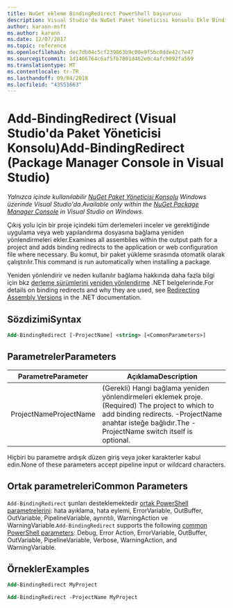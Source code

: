 ```yaml
---
title: NuGet ekleme BindingRedirect PowerShell başvurusu
description: Visual Studio'da NuGet Paket Yöneticisi konsolu Ekle BindingRedirect PowerShell komutunda referansı.
author: karann-msft
ms.author: karann
ms.date: 12/07/2017
ms.topic: reference
ms.openlocfilehash: dec7db04c5cf239863b9c00e9f5bc0dde42c7e47
ms.sourcegitcommit: 1d1406764c6af5fb7801d462e0c4afc9092fa569
ms.translationtype: MT
ms.contentlocale: tr-TR
ms.lasthandoff: 09/04/2018
ms.locfileid: "43551663"
---
```

# <a name="add-bindingredirect-package-manager-console-in-visual-studio"></a><span data-ttu-id="b2504-103">Add-BindingRedirect (Visual Studio'da Paket Yöneticisi Konsolu)</span><span class="sxs-lookup"><span data-stu-id="b2504-103">Add-BindingRedirect (Package Manager Console in Visual Studio)</span></span>

<span data-ttu-id="b2504-104">*Yalnızca içinde kullanılabilir [NuGet Paket Yöneticisi Konsolu](package-manager-console.md) Windows üzerinde Visual Studio'da.*</span><span class="sxs-lookup"><span data-stu-id="b2504-104">*Available only within the [NuGet Package Manager Console](package-manager-console.md) in Visual Studio on Windows.*</span></span>

<span data-ttu-id="b2504-105">Çıkış yolu için bir proje içindeki tüm derlemeleri inceler ve gerektiğinde uygulama veya web yapılandırma dosyasına bağlama yeniden yönlendirmeleri ekler.</span><span class="sxs-lookup"><span data-stu-id="b2504-105">Examines all assemblies within the output path for a project and adds binding redirects to the application or web configuration file where necessary.</span></span> <span data-ttu-id="b2504-106">Bu komut, bir paket yükleme sırasında otomatik olarak çalıştırılır.</span><span class="sxs-lookup"><span data-stu-id="b2504-106">This command is run automatically when installing a package.</span></span>

<span data-ttu-id="b2504-107">Yeniden yönlendirir ve neden kullanılır bağlama hakkında daha fazla bilgi için bkz [derleme sürümlerini yeniden yönlendirme](/dotnet/framework/configure-apps/redirect-assembly-versions) .NET belgelerinde.</span><span class="sxs-lookup"><span data-stu-id="b2504-107">For details on binding redirects and why they are used, see [Redirecting Assembly Versions](/dotnet/framework/configure-apps/redirect-assembly-versions) in the .NET documentation.</span></span>

## <a name="syntax"></a><span data-ttu-id="b2504-108">Sözdizimi</span><span class="sxs-lookup"><span data-stu-id="b2504-108">Syntax</span></span>

```ps
Add-BindingRedirect [-ProjectName] <string> [<CommonParameters>]
```

## <a name="parameters"></a><span data-ttu-id="b2504-109">Parametreler</span><span class="sxs-lookup"><span data-stu-id="b2504-109">Parameters</span></span>

| <span data-ttu-id="b2504-110">Parametre</span><span class="sxs-lookup"><span data-stu-id="b2504-110">Parameter</span></span> | <span data-ttu-id="b2504-111">Açıklama</span><span class="sxs-lookup"><span data-stu-id="b2504-111">Description</span></span> |
| --- | --- |
| <span data-ttu-id="b2504-112">ProjectName</span><span class="sxs-lookup"><span data-stu-id="b2504-112">ProjectName</span></span> | <span data-ttu-id="b2504-113">(Gerekli) Hangi bağlama yeniden yönlendirmeleri eklemek proje.</span><span class="sxs-lookup"><span data-stu-id="b2504-113">(Required) The project to which to add binding redirects.</span></span> <span data-ttu-id="b2504-114">-ProjectName anahtar isteğe bağlıdır.</span><span class="sxs-lookup"><span data-stu-id="b2504-114">The -ProjectName switch itself is optional.</span></span> |

<span data-ttu-id="b2504-115">Hiçbiri bu parametre ardışık düzen giriş veya joker karakterler kabul edin.</span><span class="sxs-lookup"><span data-stu-id="b2504-115">None of these parameters accept pipeline input or wildcard characters.</span></span>

## <a name="common-parameters"></a><span data-ttu-id="b2504-116">Ortak parametreleri</span><span class="sxs-lookup"><span data-stu-id="b2504-116">Common Parameters</span></span>

<span data-ttu-id="b2504-117">`Add-BindingRedirect` şunları desteklemektedir [ortak PowerShell parametrelerini](http://go.microsoft.com/fwlink/?LinkID=113216): hata ayıklama, hata eylemi, ErrorVariable, OutBuffer, OutVariable, PipelineVariable, ayrıntılı, WarningAction ve WarningVariable.</span><span class="sxs-lookup"><span data-stu-id="b2504-117">`Add-BindingRedirect` supports the following [common PowerShell parameters](http://go.microsoft.com/fwlink/?LinkID=113216): Debug, Error Action, ErrorVariable, OutBuffer, OutVariable, PipelineVariable, Verbose, WarningAction, and WarningVariable.</span></span>

## <a name="examples"></a><span data-ttu-id="b2504-118">Örnekler</span><span class="sxs-lookup"><span data-stu-id="b2504-118">Examples</span></span>

```ps
Add-BindingRedirect MyProject

Add-BindingRedirect -ProjectName MyProject
```